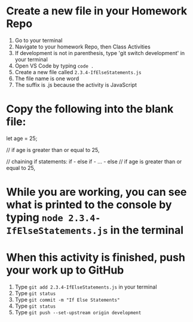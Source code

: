 # Create a new file in your Homework Repo
1. Go to your terminal
2. Navigate to your homework Repo, then Class Activities
3. If development is not in parenthesis, type 'git switch development' in your terminal
4. Open VS Code by typing `code .`
5. Create a new file called `2.3.4-IfElseStatements.js`
  1. The file name is one word
  2. The suffix is .js because the activity is JavaScript

# Copy the following into the blank file:
let age = 25;

// if age is greater than or equal to 25,


// chaining if statements: if - else if - ... - else
// if age is greater than or equal to 25,

# While you are working, you can see what is printed to the console by typing `node 2.3.4-IfElseStatements.js` in the terminal

# When this activity is finished, push your work up to GitHub
1. Type `git add 2.3.4-IfElseStatements.js` in your terminal
2. Type `git status`
3. Type `git commit -m "If Else Statements"`
4. Type `git status`
5. Type `git push --set-upstream origin development`
